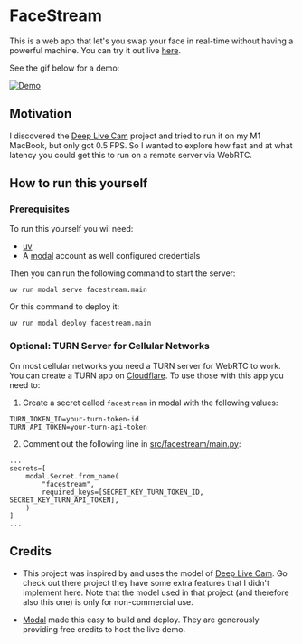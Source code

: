 # FaceStream

This is a web app that let's you swap your face in real-time without having a powerful
machine. You can try it out live [here](https://facestream.phileisen.com).

See the gif below for a demo:

[![Demo](assets/demo.gif)](https://facestream.phileisen.com)

## Motivation

I discovered the [Deep Live Cam](https://github.com/hacksider/Deep-Live-Cam) project and tried to run it on my M1 MacBook, but only got 0.5 FPS. So I wanted to explore how fast and at what latency you could get this to run on a remote server via WebRTC.

## How to run this yourself

### Prerequisites

To run this yourself you wil need:

- [uv](https://docs.astral.sh/uv/)
- A [modal](https://modal.com/) account as well configured credentials

Then you can run the following command to start the server:

```
uv run modal serve facestream.main
```

Or this command to deploy it:

```
uv run modal deploy facestream.main
```

### Optional: TURN Server for Cellular Networks

On most cellular networks you need a TURN server for WebRTC to work. You can create a TURN app on [Cloudflare](https://developers.cloudflare.com/turn-server/). To use those with this app you need to:

1. Create a secret called `facestream` in modal with the following values:

```
TURN_TOKEN_ID=your-turn-token-id
TURN_API_TOKEN=your-turn-api-token
```

2.  Comment out the following line in [src/facestream/main.py](src/facestream/main.py):

```
...
secrets=[
    modal.Secret.from_name(
        "facestream",
        required_keys=[SECRET_KEY_TURN_TOKEN_ID, SECRET_KEY_TURN_API_TOKEN],
    )
]
...
```

## Credits

- This project was inspired by and uses the model of [Deep Live Cam](https://github.com/hacksider/Deep-Live-Cam). Go check out there project they have some extra features that I didn't implement here. Note that the model used in that project (and therefore also this one) is only for non-commercial use.

- [Modal](https://modal.com) made this easy to build and deploy. They are generously providing free credits to host the live demo.
